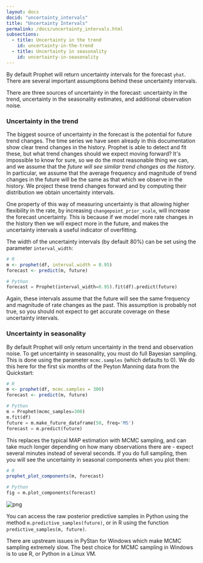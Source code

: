 ```yaml
---
layout: docs
docid: "uncertainty_intervals"
title: "Uncertainty Intervals"
permalink: /docs/uncertainty_intervals.html
subsections:
  - title: Uncertainty in the trend
    id: uncertainty-in-the-trend
  - title: Uncertainty in seasonality
    id: uncertainty-in-seasonality
---
```

By default Prophet will return uncertainty intervals for the forecast `yhat`. There are several important assumptions behind these uncertainty intervals.



There are three sources of uncertainty in the forecast: uncertainty in the trend, uncertainty in the seasonality estimates, and additional observation noise.



<a id="uncertainty-in-the-trend"> </a>

### Uncertainty in the trend

The biggest source of uncertainty in the forecast is the potential for future trend changes. The time series we have seen already in this documentation show clear trend changes in the history. Prophet is able to detect and fit these, but what trend changes should we expect moving forward? It's impossible to know for sure, so we do the most reasonable thing we can, and we assume that the *future will see similar trend changes as the history*. In particular, we assume that the average frequency and magnitude of trend changes in the future will be the same as that which we observe in the history. We project these trend changes forward and by computing their distribution we obtain uncertainty intervals.



One property of this way of measuring uncertainty is that allowing higher flexibility in the rate, by increasing `changepoint_prior_scale`, will increase the forecast uncertainty. This is because if we model more rate changes in the history then we will expect more in the future, and makes the uncertainty intervals a useful indicator of overfitting.



The width of the uncertainty intervals (by default 80%) can be set using the parameter `interval_width`:


```R
# R
m <- prophet(df, interval.width = 0.95)
forecast <- predict(m, future)
```
```python
# Python
forecast = Prophet(interval_width=0.95).fit(df).predict(future)
```
Again, these intervals assume that the future will see the same frequency and magnitude of rate changes as the past. This assumption is probably not true, so you should not expect to get accurate coverage on these uncertainty intervals.



<a id="uncertainty-in-seasonality"> </a>

### Uncertainty in seasonality

By default Prophet will only return uncertainty in the trend and observation noise. To get uncertainty in seasonality, you must do full Bayesian sampling. This is done using the parameter `mcmc.samples` (which defaults to 0). We do this here for the first six months of the Peyton Manning data from the Quickstart:


```R
# R
m <- prophet(df, mcmc.samples = 300)
forecast <- predict(m, future)
```
```python
# Python
m = Prophet(mcmc_samples=300)
m.fit(df)
future = m.make_future_dataframe(50, freq='MS')
forecast = m.predict(future)
```
This replaces the typical MAP estimation with MCMC sampling, and can take much longer depending on how many observations there are - expect several minutes instead of several seconds. If you do full sampling, then you will see the uncertainty in seasonal components when you plot them:


```R
# R
prophet_plot_components(m, forecast)
```
```python
# Python
fig = m.plot_components(forecast)
```
 
![png](/prophet/static/uncertainty_intervals_files/uncertainty_intervals_10_0.png) 


You can access the raw posterior predictive samples in Python using the method `m.predictive_samples(future)`, or in R using the function `predictive_samples(m, future)`.


There are upstream issues in PyStan for Windows which make MCMC sampling extremely slow. The best choice for MCMC sampling in Windows is to use R, or Python in a Linux VM.

